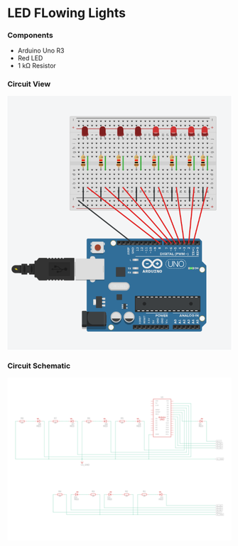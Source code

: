 # LED FLowing Lights

### Components
-  Arduino Uno R3
- Red LED
- 1 kΩ Resistor

### Circuit View
![alt text](circuit.png)

### Circuit Schematic
![alt text](circuit_schematic.png)
